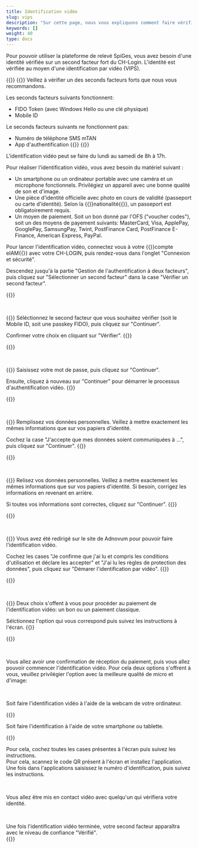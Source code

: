 ```yaml
---
title: Identification vidéo
slug: vips
description: "Sur cette page, nous vous expliquons comment faire vérifier votre identitié à l'aide de l'authentification vidéo."
keywords: []
weight: 40
type: docs
---
```


Pour pouvoir utiliser la plateforme de relevé SpiGes, vous avez besoin d'une identité vérifiée sur un second facteur fort du CH-Login. L'identité est vérifiée au moyen d'une identification par vidéo (VIPS).

{{<alert color="warning">}}
{{<markdown>}}
Veillez à vérifier un des seconds facteurs forts que nous vous recommandons.

Les seconds facteurs suivants fonctionnent:

- FIDO Token (avec Windows Hello ou une clé physique)
- Mobile ID

Le seconds facteurs suivants ne fonctionnent pas:

- Numéro de téléphone SMS mTAN
- App d'authentification
{{</markdown>}}
{{</alert>}}

L'identification vidéo peut se faire du lundi au samedi de 8h à 17h.

Pour réaliser l'identification vidéo, vous avez besoin du matériel suivant :

- Un smartphone ou un ordinateur portable avec une caméra et un microphone fonctionnels. Privilégiez un appareil avec une bonne qualité de son et d'image.  
- Une pièce d'identité officielle avec photo en cours de validité (passeport ou carte d'identité). Selon la {{<link url="https://help.eiam.swiss/r/intrumcountryident/intrumcountryident_de.pdf?t=1688707317" newTab="true">}}nationalité{{</link>}}, un passeport est obligatoirement requis.
- Un moyen de paiement. Soit un bon donné par l'OFS ("voucher codes"), soit un des moyens de payement suivants: MasterCard, Visa, ApplePay, GooglePay, SamsungPay, Twint, PostFinance Card, PostFinance E-Finance, American Express, PayPal.

<!-- 1ere paire de colonnes -->

<div class="two_column">

<div class="left_col">
<!-- First column content goes here -->
<p> Pour lancer l'identification vidéo, connectez vous à votre {{<link url="https://www.myaccount.eiam.admin.ch/" newTab="true">}}compte eIAM{{</link>}} avec votre CH-LOGIN, puis rendez-vous dans l'onglet "Connexion et sécurité". </p>

<p> Descendez jusqu'à la partie "Gestion de l'authentification à deux facteurs", puis cliquez sur "Sélectionner un second facteur" dans la case "Vérifier un second facteur".  </p>
</div>

<div class="right_col">
<!-- Second column content goes here -->
{{<insertImage image="selection_second_facteur.png" description="Choix connexion" class="edge max-w-90">}}
</div>

</div>

&nbsp;

<!-- 2ème paire de colonnes -->

<div class="two_column">

<div class="left_col">
<!-- First column content goes here -->
{{<markdown>}}
Séléctionnez le second facteur que vous souhaitez vérifier (soit le Mobile ID, soit une passkey FIDO), puis cliquez sur "Continuer".

Confirmer votre choix en cliquant sur "Vérifier".
{{</markdown>}}
</div>

<div class="right_col">
<!-- Second column content goes here -->
{{<insertImage image="selection_mobileid.png" description="Choix connexion" class="edge max-w-90">}}
</div>

</div>

&nbsp;

<!-- 3ème paire de colonnes -->

<div class="two_column">

<div class="left_col">
<!-- First column content goes here -->
{{<markdown>}}
Saisissez votre mot de passe, puis cliquez sur "Continuer".

Ensuite, cliquez à nouveau sur "Continuer" pour démarrer le processus d'authentification vidéo.
{{</markdown>}}
</div>

<div class="right_col">
<!-- Second column content goes here -->
{{<insertImage image="vips_saisie_mdp.png" description="Choix connexion" class="edge max-w-90">}}
</div>

</div>

&nbsp;

<!-- 4ème paire de colonnes -->

<div class="two_column">

<div class="left_col">
<!-- First column content goes here -->
{{<markdown>}}
Remplissez vos données personnelles. Veillez à mettre exactement les mêmes informations que sur vos papiers d'identité.

Cochez la case "J'accepte que mes données soient communiquées à ...", puis cliquez sur "Continuer".
{{</markdown>}}
</div>

<div class="right_col">
<!-- Second column content goes here -->
{{<insertImage image="saisie_donnees_perso.png" description="Choix connexion" class="edge max-w-90">}}
</div>

</div>

&nbsp;

<!-- 5ème paire de colonnes -->

<div class="two_column">

<div class="left_col">
<!-- First column content goes here -->
{{<markdown>}}
Relisez vos données personnelles. Veillez à mettre exactement les mêmes informations que sur vos papiers d'identité. Si besoin, corrigez les informations en revenant en arrière.

Si toutes vos informations sont correctes, cliquez sur "Continuer".
{{</markdown>}}
</div>

<div class="right_col">
<!-- Second column content goes here -->
{{<insertImage image="controle_infos.png" description="Choix connexion" class="edge max-w-90">}}
</div>

</div>

&nbsp;

<!-- 6ème paire de colonnes -->

<div class="two_column">

<div class="left_col">
<!-- First column content goes here -->
{{<markdown>}}
Vous avez été redirigé sur le site de Adnovum pour pouvoir faire l'identification vidéo.

Cochez les cases "Je confirme que j'ai lu et compris les conditions d'utilisation et déclare les accepter" et "J'ai lu les règles de protection des données", puis cliquez sur "Démarer l'identification par vidéo".
{{</markdown>}}
</div>

<div class="right_col">
<!-- Second column content goes here -->
{{<insertImage image="condition_adn.png" description="Choix connexion" class="edge max-w-90">}}
</div>

</div>

&nbsp;

<!-- 7ème paire de colonnes -->

<div class="two_column">

<div class="left_col">
<!-- First column content goes here -->
{{<markdown>}}
Deux choix s'offent à vous pour procéder au paiement de l'identification vidéo: un bon ou un paiement classique.

Sélctionnez l'option qui vous correspond puis suivez les instructions à l'écran.
{{</markdown>}}
</div>

<div class="right_col">
<!-- Second column content goes here -->
{{<insertImage image="paiement_video.png" description="Choix connexion" class="edge max-w-90">}}
</div>

</div>

&nbsp;

Vous allez avoir une confirmation de réception du paiement, puis vous allez pouvoir commencer l'identification vidéo. Pour cela deux options s'offrent à vous, veuillez privilégier l'option avec la meilleure qualité de micro et d'image:

&nbsp;

<!-- 8ème paire de colonnes -->
<div class="two_column">

<div class="left_col">
<!-- First column content goes here -->
<p> Soit faire l'identification vidéo à l'aide de la webcam de votre ordinateur. </p>

<p> {{<insertImage image="choix_ordi.png" description="Choix connexion" class="edge max-w-90">}}</p>

</div>

<div class="right_col">
<!-- Second column content goes here -->
<p> Soit faire l'identification à l'aide de votre smartphone ou tablette. </p>

<p> {{<insertImage image="choix_tel.png" description="Choix connexion" class="edge max-w-90">}} </p>
</div>

</div>

<!-- 8ème paire de colonnes bis -->
<div class="two_column">

<div class="left_col">
<!-- First column content goes here -->
Pour cela, cochez toutes les cases présentes à l'écran puis suivez les instructions.
</div>

<div class="right_col">
<!-- Second column content goes here -->
Pour cela, scannez le code QR présent à l'écran et installez l'application. Une fois dans l'applications saisissez le numéro d'identification, puis suivez les instructions.
</div>

</div>

&nbsp;

Vous allez être mis en contact vidéo avec quelqu'un qui vérifiera votre identité.

&nbsp;

<!-- 9ème paire de colonnes -->

<div class="two_column">

<div class="left_col">
<!-- First column content goes here -->
Une fois l'identification vidéo terminée, votre second facteur apparaîtra avec le niveau de confiance "Vérifié".

<div class="right_col">
<!-- Second column content goes here -->
{{<insertImage image="mobileid_verifie.png" description="Choix connexion" class="edge max-w-90">}}
</div>

</div>
